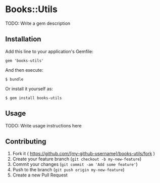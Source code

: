 # Books::Utils

TODO: Write a gem description

## Installation

Add this line to your application's Gemfile:

    gem 'books-utils'

And then execute:

    $ bundle

Or install it yourself as:

    $ gem install books-utils

## Usage

TODO: Write usage instructions here

## Contributing

1. Fork it ( https://github.com/[my-github-username]/books-utils/fork )
2. Create your feature branch (`git checkout -b my-new-feature`)
3. Commit your changes (`git commit -am 'Add some feature'`)
4. Push to the branch (`git push origin my-new-feature`)
5. Create a new Pull Request
